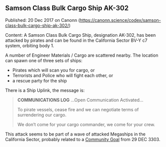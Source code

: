## Samson Class Bulk Cargo Ship AK-302

Published: 20 Dec 2017 on Canonn (https://canonn.science/codex/samson-class-bulk-cargo-ship-ak-302/)

Content: A Samson Class Bulk Cargo Ship, designation AK-302, has been attacked by pirates and can be found in the California Sector BV-Y c7 system, orbiting body 1.

A number of Engineer Materials / Cargo are scattered nearby. The location can spawn one of three sets of ships:

- Pirates which will scan you for cargo, or
- Terrorists and Police who will fight each other, or
- a rescue party for the ship

There is a Ship Uplink, the message is:

> 
> **COMMUNICATIONS LOG**
> …Open Communication Activated…
> 
> 
> 
> To pirate vessels, cease fire and we can negotiate terms of surrendering our cargo.
> 
> 
> 
> We don’t come for your cargo commander, we come for your crew.

This attack seems to be part of a wave of attacked Megaships in the California Sector, probably related to a [Community Goal](https://community.elitedangerous.com/galnet/uid/5a3ceddbf2f337081c104768) from 29 DEC 3303.